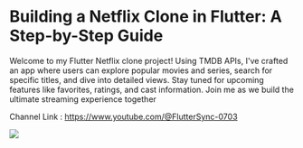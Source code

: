 # Building a Netflix Clone in Flutter: A Step-by-Step Guide

Welcome to my Flutter Netflix clone project! Using TMDB APIs, I've crafted an app where users can explore popular movies and series, search for specific titles, and dive into detailed views. Stay tuned for upcoming features like favorites, ratings, and cast information. Join me as we build the ultimate streaming experience together

Channel Link : https://www.youtube.com/@FlutterSync-0703

<img src="https://github.com/banku27/Youtube-Hostel-Management-App/assets/55456058/32bbce88-ba64-47f0-8af3-28e444186d72">

